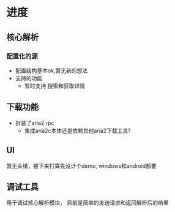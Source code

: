 # 进度

## 核心解析

### 配置化的源

- 配置结构基本ok,暂无新的想法
- 支持的功能
  - 暂时支持 搜索和获取详情

## 下载功能
- 封装了aria2 rpc
  - 集成aria2c本体还是依赖其他aria2下载工具?
## UI

暂无头绪，接下来打算先设计个demo, windows和android都要

## 调试工具
用于调试核心解析模块， 目前是简单的发送请求和返回解析后的结果
